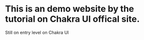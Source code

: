 # This is an demo website by the tutorial on Chakra UI offical site.

Still on entry level on Chakra UI

